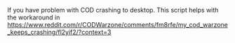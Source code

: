 If you have problem with COD crashing to desktop.
This script helps with the workaround in
https://www.reddit.com/r/CODWarzone/comments/fm8rfe/my_cod_warzone_keeps_crashing/fl2yif2/?context=3